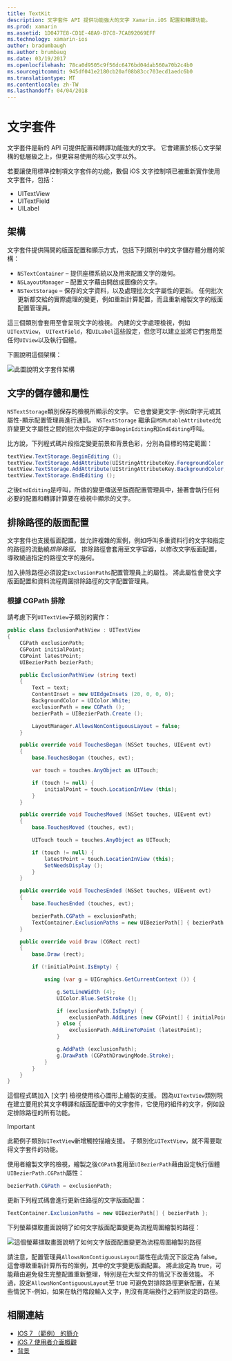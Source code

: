 ```yaml
---
title: TextKit
description: 文字套件 API 提供功能強大的文字 Xamarin.iOS 配置和轉譯功能。
ms.prod: xamarin
ms.assetid: 1D0477E8-CD1E-48A9-B7C8-7CA892069EFF
ms.technology: xamarin-ios
author: bradumbaugh
ms.author: brumbaug
ms.date: 03/19/2017
ms.openlocfilehash: 78ca0d9505c9f56dc6476bd04dab560a70b2c4b0
ms.sourcegitcommit: 945df041e2180cb20af08b83cc703ecd1aedc6b0
ms.translationtype: MT
ms.contentlocale: zh-TW
ms.lasthandoff: 04/04/2018
---
```

# <a name="text-kit"></a>文字套件

文字套件是新的 API 可提供配置和轉譯功能強大的文字。 它會建置於核心文字架構的低層級之上，但更容易使用的核心文字以外。

若要讓使用標準控制項文字套件的功能，數個 iOS 文字控制項已被重新實作使用文字套件，包括：

-  UITextView
-  UITextField
-  UILabel


## <a name="architecture"></a>架構

文字套件提供隔開的版面配置和顯示方式，包括下列類別中的文字儲存體分層的架構：

-  `NSTextContainer` – 提供座標系統以及用來配置文字的幾何。
-  `NSLayoutManager` – 配置文字藉由開啟成圖像的文字。 
-  `NSTextStorage` – 保存的文字資料，以及處理批次文字屬性的更新。 任何批次更新都交給的實際處理的變更，例如重新計算配置，而且重新繪製文字的版面配置管理員。


這三個類別會套用至會呈現文字的檢視。 內建的文字處理檢視，例如`UITextView`， `UITextField`，和`UILabel`這些設定，但您可以建立並將它們套用至任何`UIView`以及執行個體。

下圖說明這個架構：

 ![](textkit-images/textkitarch.png "此圖說明文字套件架構")

## <a name="text-storage-and-attributes"></a>文字的儲存體和屬性

`NSTextStorage`類別保存的檢視所顯示的文字。 它也會變更文字-例如對字元或其屬性-顯示配置管理員進行通訊。 `NSTextStorage` 繼承自`MSMutableAttributed`允許變更文字屬性之間的批次中指定的字串`BeginEditing`和`EndEditing`呼叫。

比方說，下列程式碼片段指定變更前景和背景色彩，分別為目標的特定範圍：

```csharp
textView.TextStorage.BeginEditing ();
textView.TextStorage.AddAttribute(UIStringAttributeKey.ForegroundColor, UIColor.Green, new NSRange(200, 400));
textView.TextStorage.AddAttribute(UIStringAttributeKey.BackgroundColor, UIColor.Black, new NSRange(210, 300));
textView.TextStorage.EndEditing ();
```

之後`EndEditing`是呼叫，所做的變更傳送至版面配置管理員中，接著會執行任何必要的配置和轉譯計算要在檢視中顯示的文字。

## <a name="layout-with-exclusion-path"></a>排除路徑的版面配置

文字套件也支援版面配置，並允許複雜的案例，例如呼叫多重資料行的文字和指定的路徑的流動繞*排除路徑*。 排除路徑會套用至文字容器，以修改文字版面配置，導致繞過指定的路徑文字的幾何。

加入排除路徑必須設定`ExclusionPaths`配置管理員上的屬性。 將此屬性會使文字版面配置和資料流程周圍排除路徑的文字配置管理員。

### <a name="exclusion-based-on-a-cgpath"></a>根據 CGPath 排除

請考慮下列`UITextView`子類別的實作：

```csharp
public class ExclusionPathView : UITextView
{
    CGPath exclusionPath;
    CGPoint initialPoint;
    CGPoint latestPoint;
    UIBezierPath bezierPath;

    public ExclusionPathView (string text)
    {
        Text = text;
        ContentInset = new UIEdgeInsets (20, 0, 0, 0);
        BackgroundColor = UIColor.White;
        exclusionPath = new CGPath ();
        bezierPath = UIBezierPath.Create ();

        LayoutManager.AllowsNonContiguousLayout = false;
    }

    public override void TouchesBegan (NSSet touches, UIEvent evt)
    {
        base.TouchesBegan (touches, evt);

        var touch = touches.AnyObject as UITouch;

        if (touch != null) {
            initialPoint = touch.LocationInView (this);
        }
    }

    public override void TouchesMoved (NSSet touches, UIEvent evt)
    {
        base.TouchesMoved (touches, evt);

        UITouch touch = touches.AnyObject as UITouch;

        if (touch != null) {
            latestPoint = touch.LocationInView (this);
            SetNeedsDisplay ();
        }
    }

    public override void TouchesEnded (NSSet touches, UIEvent evt)
    {
        base.TouchesEnded (touches, evt);

        bezierPath.CGPath = exclusionPath;
        TextContainer.ExclusionPaths = new UIBezierPath[] { bezierPath };
    }

    public override void Draw (CGRect rect)
    {
        base.Draw (rect);

        if (!initialPoint.IsEmpty) {

            using (var g = UIGraphics.GetCurrentContext ()) {

                g.SetLineWidth (4);
                UIColor.Blue.SetStroke ();

                if (exclusionPath.IsEmpty) {
                    exclusionPath.AddLines (new CGPoint[] { initialPoint, latestPoint });
                } else {
                    exclusionPath.AddLineToPoint (latestPoint);
                }

                g.AddPath (exclusionPath);
                g.DrawPath (CGPathDrawingMode.Stroke);
            }
        }
    }
}
```

這個程式碼加入 [文字] 檢視使用核心圖形上繪製的支援。 因為`UITextView`類別現在建立要用於其文字轉譯和版面配置中的文字套件，它使用的組件的文字，例如設定排除路徑的所有功能。

> [!IMPORTANT]
> 此範例子類別`UITextView`新增觸控描繪支援。 子類別化`UITextView`，就不需要取得文字套件的功能。



使用者繪製文字的檢視，繪製之後`CGPath`套用至`UIBezierPath`藉由設定執行個體`UIBezierPath.CGPath`屬性：

```csharp
bezierPath.CGPath = exclusionPath;
```

更新下列程式碼會進行更新住路徑的文字版面配置：

```csharp
TextContainer.ExclusionPaths = new UIBezierPath[] { bezierPath };
```

下列螢幕擷取畫面說明了如何文字版面配置變更為流程周圍繪製的路徑：

<!-- ![](textkit-images/exclusionpath1.png "This screenshot illustrates how the text layout changes to flow around the drawn path")--> 
![](textkit-images/exclusionpath2.png "這個螢幕擷取畫面說明了如何文字版面配置變更為流程周圍繪製的路徑")

請注意，配置管理員`AllowsNonContiguousLayout`屬性在此情況下設定為 false。 這會導致重新計算所有的案例，其中的文字變更版面配置。 將此設定為 true，可能藉由避免發生完整配置重新整理，特別是在大型文件的情況下改善效能。 不過，設定`AllowsNonContiguousLayout`至 true 可避免對排除路徑更新配置，在某些情況下-例如，如果在執行階段輸入文字，則沒有尾端換行之前所設定的路徑。


## <a name="related-links"></a>相關連結

- [IOS 7 （範例） 的簡介](https://developer.xamarin.com/samples/monotouch/IntroToiOS7)
- [iOS 7 使用者介面概觀](~/ios/platform/introduction-to-ios7/ios7-ui.md)
- [背景](~/ios/app-fundamentals/backgrounding/index.md)
